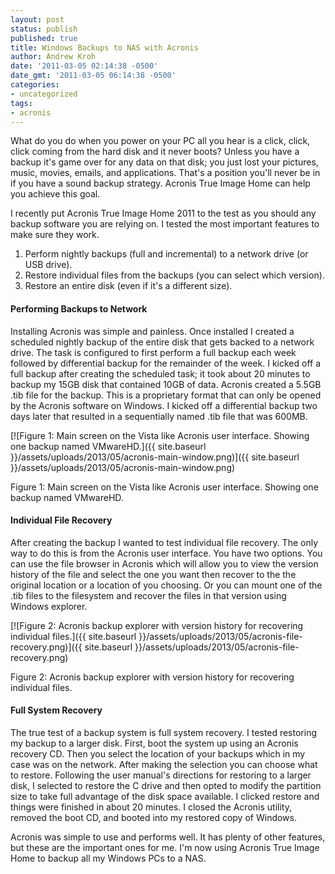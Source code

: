 ```yaml
---
layout: post
status: publish
published: true
title: Windows Backups to NAS with Acronis
author: Andrew Kroh
date: '2011-03-05 02:14:38 -0500'
date_gmt: '2011-03-05 06:14:38 -0500'
categories:
- uncategorized
tags:
- acronis
---
```

What do you do when you power on your PC all you hear is a click, click, click
coming from the hard disk and it never boots? Unless you have a backup it's game
over for any data on that disk; you just lost your pictures, music, movies,
emails, and applications. That's a position you'll never be in if you have a
sound backup strategy. Acronis True Image Home can help you achieve this goal.

I recently put Acronis True Image Home 2011 to the test as you should any backup
software you are relying on. I tested the most important features to make sure they
work.

1.  Perform nightly backups (full and incremental) to a network drive (or USB drive).
2.  Restore individual files from the backups (you can select which version).
3.  Restore an entire disk (even if it's a different size).

#### Performing Backups to Network

Installing Acronis was simple and painless. Once installed I created a scheduled
nightly backup of the entire disk that gets backed to a network drive. The task
is configured to first perform a full backup each week followed by differential
backup for the remainder of the week. I kicked off a full backup after creating
the scheduled task; it took about 20 minutes to backup my 15GB disk that
contained 10GB of data. Acronis created a 5.5GB .tib file for the backup. This
is a proprietary format that can only be opened by the Acronis software on
Windows. I kicked off a differential backup two days later that resulted in a
sequentially named .tib file that was 600MB.

[![Figure 1: Main screen on the Vista like Acronis user interface. Showing one backup named VMwareHD.]({{ site.baseurl }}/assets/uploads/2013/05/acronis-main-window.png)]({{ site.baseurl }}/assets/uploads/2013/05/acronis-main-window.png)

Figure 1: Main screen on the Vista like Acronis user interface. Showing one backup named VMwareHD.

#### Individual File Recovery

After creating the backup I wanted to test individual file recovery. The only
way to do this is from the Acronis user interface. You have two options. You
can use the file browser in Acronis which will allow you to view the version
history of the file and select the one you want then recover to the the original
location or a location of you choosing. Or you can mount one of the .tib files
to the filesystem and recover the files in that version using Windows explorer.

[![Figure 2: Acronis backup explorer with version history for recovering individual files.]({{ site.baseurl }}/assets/uploads/2013/05/acronis-file-recovery.png)]({{ site.baseurl }}/assets/uploads/2013/05/acronis-file-recovery.png)

Figure 2: Acronis backup explorer with version history for recovering individual files.

#### Full System Recovery

The true test of a backup system is full system recovery. I tested restoring
my backup to a larger disk. First, boot the system up using an Acronis recovery
CD. Then you select the location of your backups which in my case was on the
network. After making the selection you can choose what to restore. Following
the user manual's directions for restoring to a larger disk, I selected to
restore the C drive and then opted to modify the partition size to take full
advantage of the disk space available. I clicked restore and things were
finished in about 20 minutes. I closed the Acronis utility, removed the boot
CD, and booted into my restored copy of Windows.

Acronis was simple to use and performs well. It has plenty of other features,
but these are the important ones for me. I'm now using Acronis True Image
Home to backup all my Windows PCs to a NAS.
